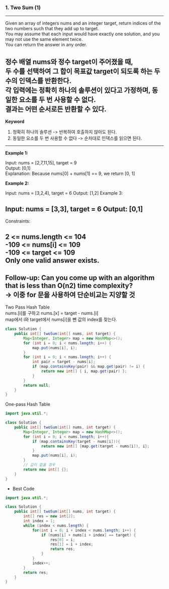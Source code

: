 ### 1. Two Sum (1)

---

Given an array of integers nums and an integer target, return indices of the two numbers such that they add up to target.  
You may assume that each input would have exactly one solution, and you may not use the same element twice.  
You can return the answer in any order.  

정수 배열 nums와 정수 target이 주어졌을 때,   
두 수를 선택하여 그 합이 목표값 target이 되도록 하는 두 수의 인덱스를 반환한다.  
각 입력에는 정확히 하나의 솔루션이 있다고 가정하며, 동일한 요소를 두 번 사용할 수 없다.  
결과는 어떤 순서로든 반환할 수 있다.  
---
**Keyword**

1. 정확히 하나의 솔루션 -> 반복하여 호출하지 않아도 된다.
2. 동일한 요소를 두 번 사용할 수 없다 -> 순차대로 인덱스를 읽으면 된다.
---
**Example 1:**    

Input: nums = [2,7,11,15], target = 9  
Output: [0,1]  
Explanation: Because nums[0] + nums[1] == 9, we return [0, 1]  

**Example 2:**  

Input: nums = [3,2,4], target = 6
Output: [1,2]
Example 3:

Input: nums = [3,3], target = 6
Output: [0,1]
---

Constraints:

2 <= nums.length <= 104  
-109 <= nums[i] <= 109  
-109 <= target <= 109  
Only one valid answer exists.  
---
Follow-up: Can you come up with an algorithm that is less than O(n2) time complexity?  
-> 이중 for 문을 사용하여 단순비교는 지양할 것
---
Two Pass Hash Table  
nums.[i]를 구하고
nums.[x] = target - nums.[i]  
map에서 i와 target에서 nums[i]을 뺀 값의 index를 찾는다.

```java
class Solution {
    public int[] twoSum(int[] nums, int target) {
        Map<Integer, Integer> map = new HashMap<>();
        for (int i = 0; i < nums.length; i++) {
            map.put(nums[i], i);
        }
        for (int i = 0; i < nums.length; i++) {
            int pair = target - nums[i];
            if (map.containsKey(pair) && map.get(pair) != i) {
                return new int[] { i, map.get(pair) };
            }
        }
        return null;
    }
}

```

One-pass Hash Table
```java
import java.util.*;

class Solution {
    public int[] twoSum(int[] nums, int target) {
        Map<Integer, Integer> map = new HashMap<>();
        for (int i = 0; i < nums.length; i++){
            if (map.containsKey(target - nums[i])){
                return new int[] {map.get(target - nums[i]), i};
            }
            map.put(nums[i], i);
        }
        // 값이 없을 경우 
        return new int[] {};
    }
}

```
- Best Code
```java
import java.util.*;

class Solution {
    public int[] twoSum(int[] nums, int target) {
        int[] res = new int[2];
        int index = 1;
        while (index < nums.length) {
            for(int i = 0; i + index < nums.length; i++) {
                if (nums[i] + nums[i + index] == target) {
                    res[0] = i;
                    res[1] = i + index;
                    return res;
                }
            }
            index++;
        }
        return res;
    }
}
```
